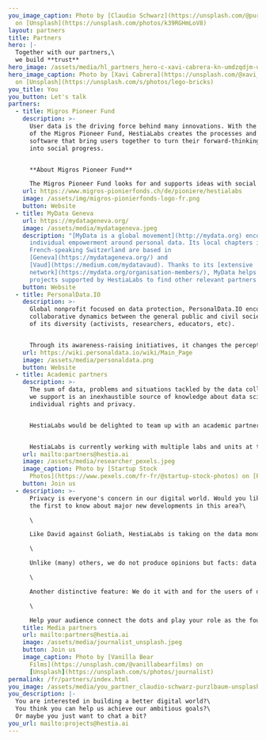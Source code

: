```yaml
---
you_image_caption: Photo by [Claudio Schwarz](https://unsplash.com/@purzlbaum)
  on [Unsplash](https://unsplash.com/photos/k39RGHmLoV8)
layout: partners
title: Partners
hero: |-
  Together with our partners,\
  we build **trust**
hero_image: /assets/media/hl_partners_hero-c-xavi-cabrera-kn-umdzqdjm-unsplash-c.jpeg
hero_image_caption: Photo by [Xavi Cabrera](https://unsplash.com/@xavi_cabrera)
  on [Unsplash](https://unsplash.com/s/photos/lego-bricks)
you_title: You
you_button: Let's talk
partners:
  - title: Migros Pioneer Fund
    description: >-
      User data is the driving force behind many innovations. With the support
      of the Migros Pioneer Fund, HestiaLabs creates the processes and trusted
      software that bring users together to turn their forward-thinking ideas
      into social progress.


      **About Migros Pioneer Fund**

      The Migros Pioneer Fund looks for and supports ideas with social potential. It enables pioneering projects that break new ground and seek out forward-looking solutions. Its impact-oriented funding approach combines financial support with coaching services. The Migros Pioneer Fund is part of the Migros Group's social engagement and is enabled by the Migros Group with around CHF 15 million annually.
    url: https://www.migros-pionierfonds.ch/de/pioniere/hestialabs
    image: /assets/img/migros-pionierfonds-logo-fr.png
    button: Website
  - title: MyData Geneva
    url: https://mydatageneva.org/
    image: /assets/media/mydatageneva.jpeg
    description: "[MyData is a global movement](http://mydata.org) encouraging
      individual empowerment around personal data. Its local chapters in
      French-speaking Switzerland are based in
      [Geneva](https://mydatageneva.org/) and
      [Vaud](https://medium.com/mydatavaud). Thanks to its [extensive
      network](https://mydata.org/organisation-members/), MyData helps the
      projects supported by HestiaLabs to find other relevant partners."
    button: Website
  - title: PersonalData.IO
    description: >-
      Global nonprofit focused on data protection, PersonalData.IO encourages
      collaborative dynamics between the general public and civil society in all
      of its diversity (activists, researchers, educators, etc).


      Through its awareness-raising initiatives, it changes the perception of people outside our [data collectives](https://hestialabs.org/en/projects/) about the issues we address, and how they want to situate themselves as actors of change.
    url: https://wiki.personaldata.io/wiki/Main_Page
    image: /assets/media/personaldata.png
    button: Website
  - title: Academic partners
    description: >-
      The sum of data, problems and situations tackled by the data collectives
      we support is an inexhaustible source of knowledge about data science,
      individual rights and privacy.


      HestiaLabs would be delighted to team up with an academic partner or partners. Their expertise and legitimacy on these topics would enhance the value of this knowledge and give it the scientific resonance it deserves.


      HestiaLabs is currently working with multiple labs and units at the [University of Genève](https://www.unige.ch/) and the [Ecole Polytechnique Fédérale de Lausanne](https://www.epfl.ch).
    url: mailto:partners@hestia.ai
    image: /assets/media/researcher_pexels.jpeg
    image_caption: Photo by [Startup Stock
      Photos](https://www.pexels.com/fr-fr/@startup-stock-photos) on [Pexels](https://www.pexels.com/fr-fr/photo/homme-personne-piece-rechercher-212286/)
    button: Join us
  - description: >-
      Privacy is everyone's concern in our digital world. Would you like to be
      the first to know about major new developments in this area?\

      \

      Like David against Goliath, HestiaLabs is taking on the data monopoly economy for the benefit of all. [With success](https://twitter.com/jason_kint/status/1381776266630664198?s=20).\

      \

      Unlike (many) others, we do not produce opinions but facts: data analysis, tangible innovations, scientific knowledge…\

      \

      Another distinctive feature: We do it with and for the users of digital services, not without their knowledge.\

      \

      Help your audience connect the dots and play your role as the fourth estate by covering our efforts.
    title: Media partners
    url: mailto:partners@hestia.ai
    image: /assets/media/journalist_unsplash.jpeg
    button: Join us
    image_caption: Photo by [Vanilla Bear
      Films](https://unsplash.com/@vanillabearfilms) on
      [Unsplash](https://unsplash.com/s/photos/journalist)
permalink: /fr/partners/index.html
you_image: /assets/media/you_partner_claudio-schwarz-purzlbaum-unsplash.jpeg
you_description: |-
  You are interested in building a better digital world?\
  You think you can help us achieve our ambitious goals?\
  Or maybe you just want to chat a bit?
you_url: mailto:projects@hestia.ai
---
```

